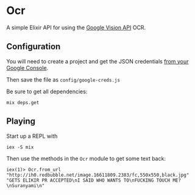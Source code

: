 # Ocr

A simple Elixir API for using the [Google Vision API](https://cloud.google.com/vision/) OCR.

## Configuration

You will need to create a project and get the JSON credentials [from your Google Console](https://console.cloud.google.com/apis/credentials).

Then save the file as `config/google-creds.js`

Be sure to get all dependencies:
```
mix deps.get
```

## Playing


Start up a REPL with
```
iex -S mix
```

Then use the methods in the `Ocr` module to get some text back:

```
iex(1)> Ocr.from_url "http://ih0.redbubble.net/image.16611809.2383/fc,550x550,black.jpg"
"GETS ELIKIR PR ACCEPTED\nI SAID WHO WANTS TO\nFUCKING TOUCH ME?\nSuranyami\n"
```
